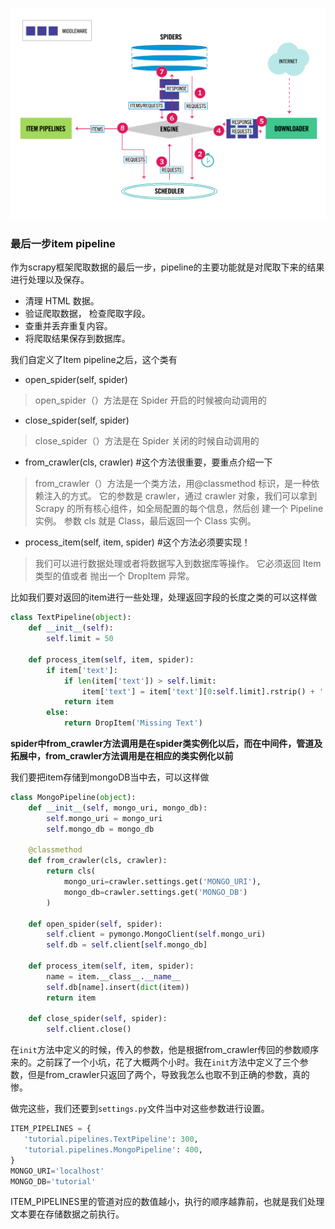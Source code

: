 ![流程图](./scrapy%E6%B5%81%E7%A8%8B%E5%9B%BE.png)

### 最后一步item pipeline
作为scrapy框架爬取数据的最后一步，pipeline的主要功能就是对爬取下来的结果进行处理以及保存。
-  清理 HTML 数据。 
-  验证爬取数据， 检查爬取字段。 
-  查重并丢弃重复内容。 
-  将爬取结果保存到数据库。

我们自定义了Item pipeline之后，这个类有
- open_spider(self, spider)
>open_spider（）方法是在 Spider 开启的时候被向动调用的
- close_spider(self, spider)
>close_spider（）方法是在 Spider 关闭的时候自动调用的
- from_crawler(cls, crawler) #这个方法很重要，要重点介绍一下
>from_crawler（）方法是一个类方法，用@classmethod 标识，是一种依赖注入的方式。 它的参数是 crawler，通过 crawler 对象，我们可以拿到 Scrapy 的所有核心组件，如全局配置的每个信息，然后创 建一个 Pipeline 实例。 参数 cls 就是 Class，最后返回一个 Class 实例。 
- process_item(self, item, spider) #这个方法必须要实现！ 
>我们可以进行数据处理或者将数据写入到数据库等操作。 它必须返回 Item 类型的值或者 抛出一个 DropItem 异常。

比如我们要对返回的item进行一些处理，处理返回字段的长度之类的可以这样做
```python
class TextPipeline(object):
    def __init__(self):
        self.limit = 50

    def process_item(self, item, spider):
        if item['text']:
            if len(item['text']) > self.limit:
                item['text'] = item['text'][0:self.limit].rstrip() + '...'
            return item
        else:
            return DropItem('Missing Text')
```

**spider中from_crawler方法调用是在spider类实例化以后，而在中间件，管道及拓展中，from_crawler方法调用是在相应的类实例化以前**

我们要把item存储到mongoDB当中去，可以这样做
```python
class MongoPipeline(object):
    def __init__(self, mongo_uri, mongo_db):
        self.mongo_uri = mongo_uri
        self.mongo_db = mongo_db

    @classmethod
    def from_crawler(cls, crawler):
        return cls(
            mongo_uri=crawler.settings.get('MONGO_URI'),
            mongo_db=crawler.settings.get('MONGO_DB')
        )

    def open_spider(self, spider):
        self.client = pymongo.MongoClient(self.mongo_uri)
        self.db = self.client[self.mongo_db]

    def process_item(self, item, spider):
        name = item.__class__.__name__
        self.db[name].insert(dict(item))
        return item

    def close_spider(self, spider):
        self.client.close()
```
在`init`方法中定义的时候，传入的参数，他是根据from_crawler传回的参数顺序来的。之前踩了一个小坑，花了大概两个小时。我在`init`方法中定义了三个参数，但是from_crawler只返回了两个，导致我怎么也取不到正确的参数，真的惨。

做完这些，我们还要到`settings.py`文件当中对这些参数进行设置。
```python
ITEM_PIPELINES = {
   'tutorial.pipelines.TextPipeline': 300,
   'tutorial.pipelines.MongoPipeline': 400,
}
MONGO_URI='localhost'
MONGO_DB='tutorial'
```
ITEM_PIPELINES里的管道对应的数值越小，执行的顺序越靠前，也就是我们处理文本要在存储数据之前执行。